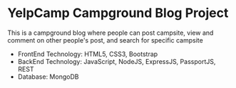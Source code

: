 <h1>YelpCamp Campground Blog Project</h1>

<p>This is a campground blog where people can post campsite, view and comment on other people's post, and search for specific campsite</p>

<ul>
  <li>FrontEnd Technology: HTML5, CSS3, Bootstrap</li>
  <li>BackEnd Technology: JavaScript, NodeJS, ExpressJS, PassportJS, REST</li>
  <li>Database: MongoDB</li>
</ul>
